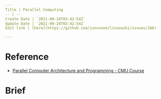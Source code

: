 ```yaml
---
Title | Parallel Computing
-- | --
Create Date | `2021-09-24T03:42:54Z`
Update Date | `2021-09-24T03:42:54Z`
Edit link | [here](https://github.com/junxnone/linuxwiki/issues/166)

---
```

# Reference
- [Parallel Computer Architecture and Programming - CMU Course](http://www.cs.cmu.edu/afs/cs/academic/class/15418-s20/www/lectures/)

# Brief
